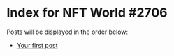 # Index for NFT World #2706
Posts will be displayed in the order below:

- [Your first post](./001-first.md)

